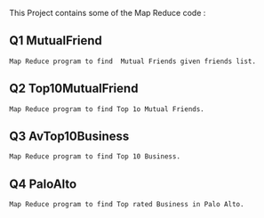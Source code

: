 This Project contains some of the Map Reduce code :

## Q1  MutualFriend	
	Map Reduce program to find  Mutual Friends given friends list.
## Q2 Top10MutualFriend	
	Map Reduce program to find Top 1o Mutual Friends.
## Q3 AvTop10Business	
	Map Reduce program to find Top 10 Business.
## Q4 PaloAlto
	Map Reduce program to find Top rated Business in Palo Alto.